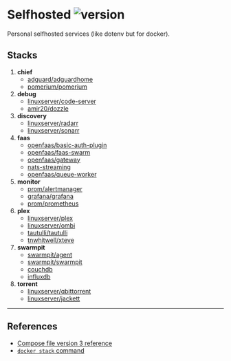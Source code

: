 Selfhosted ![version](https://img.shields.io/github/package-json/v/hobroker/selfhosted)
===

Personal selfhosted services (like dotenv but for docker).

Stacks
---

1. **chief**  
    - [adguard/adguardhome](https://hub.docker.com/r/adguard/adguardhome)
    - [pomerium/pomerium](https://hub.docker.com/r/pomerium/pomerium)
1. **debug**  
    - [linuxserver/code-server](https://hub.docker.com/r/linuxserver/code-server)
    - [amir20/dozzle](https://hub.docker.com/r/amir20/dozzle)
1. **discovery**  
    - [linuxserver/radarr](https://hub.docker.com/r/linuxserver/radarr)
    - [linuxserver/sonarr](https://hub.docker.com/r/linuxserver/sonarr)
1. **faas**  
    - [openfaas/basic-auth-plugin](https://hub.docker.com/r/openfaas/basic-auth-plugin)
    - [openfaas/faas-swarm](https://hub.docker.com/r/openfaas/faas-swarm)
    - [openfaas/gateway](https://hub.docker.com/r/openfaas/gateway)
    - [nats-streaming](https://hub.docker.com/r/nats-streaming)
    - [openfaas/queue-worker](https://hub.docker.com/r/openfaas/queue-worker)
1. **monitor**  
    - [prom/alertmanager](https://hub.docker.com/r/prom/alertmanager)
    - [grafana/grafana](https://hub.docker.com/r/grafana/grafana)
    - [prom/prometheus](https://hub.docker.com/r/prom/prometheus)
1. **plex**  
    - [linuxserver/plex](https://hub.docker.com/r/linuxserver/plex)
    - [linuxserver/ombi](https://hub.docker.com/r/linuxserver/ombi)
    - [tautulli/tautulli](https://hub.docker.com/r/tautulli/tautulli)
    - [tnwhitwell/xteve](https://hub.docker.com/r/tnwhitwell/xteve)
1. **swarmpit**  
    - [swarmpit/agent](https://hub.docker.com/r/swarmpit/agent)
    - [swarmpit/swarmpit](https://hub.docker.com/r/swarmpit/swarmpit)
    - [couchdb](https://hub.docker.com/r/couchdb)
    - [influxdb](https://hub.docker.com/r/influxdb)
1. **torrent**  
    - [linuxserver/qbittorrent](https://hub.docker.com/r/linuxserver/qbittorrent)
    - [linuxserver/jackett](https://hub.docker.com/r/linuxserver/jackett)

---

References
---
 - [Compose file version 3 reference](https://docs.docker.com/compose/compose-file/)
 - [`docker stack` command](https://docs.docker.com/engine/reference/commandline/stack/)
